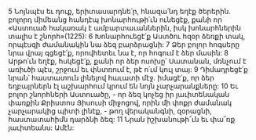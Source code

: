 5 Նոյնպէս եւ դուք, երիտասարդնե՛ր, հնազա՛նդ եղէք ծերերին. բոլորդ միմեանց հանդէպ խոնարհութի՛ւն ունեցէք, քանի որ «Աստուած հակառակ է ամբարտաւաններին, իսկ խոնարհներին տալիս է շնորհ»(1225): 6 Խոնարհուեցէ՛ք Աստծու հզօր ձեռքի տակ, որպէսզի ժամանակին նա ձեզ բարձրացնի: 7 Ձեր բոլոր հոգսերը նրա վրայ գցեցէ՛ք, որովհետեւ նա է, որ հոգում է ձեր մասին:
8 Արթո՛ւն եղէք, հսկեցէ՛ք, քանի որ ձեր ոսոխը՝ Սատանան, մռնչում է առիւծի պէս, շրջում եւ փնտռում է, թէ ո՛ւմ կուլ տայ: 9 Դիմադրեցէ՛ք նրան՝ հաստատուն լինելով հաւատի մէջ. իմացէ՛ք, որ ձեր եղբայրներն էլ աշխարհում կրում են նոյն չարչարանքները:
10 Եւ բոլոր շնորհների Աստուածը, - որ ձեզ կոչեց իր յաւիտենական փառքին Քրիստոս Յիսուսի միջոցով, որին մի փոքր ժամանակ չարչարակից պիտի լինէք, - թող վերականգնի, զօրացնի, հաստատահիմն դարձնի ձեզ: 11 Նրան իշխանութի՜ւն եւ փա՜ռք յաւիտեանս: Ամէն:
